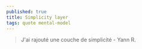 ```yaml
---
published: true
title: Simplicity layer
tags: quote mental-model
---
```

> J'ai rajouté une couche de simplicité - Yann R.